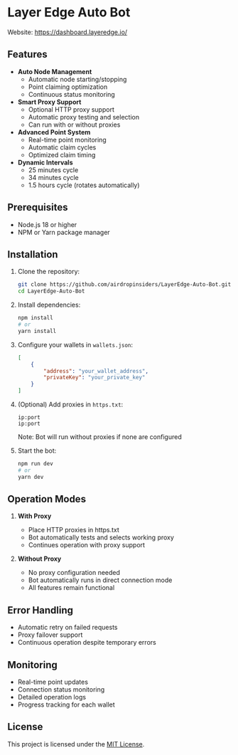 # Layer Edge Auto Bot

Website: https://dashboard.layeredge.io/

## Features

- **Auto Node Management**
  - Automatic node starting/stopping
  - Point claiming optimization
  - Continuous status monitoring
- **Smart Proxy Support**
  - Optional HTTP proxy support
  - Automatic proxy testing and selection
  - Can run with or without proxies
- **Advanced Point System**
  - Real-time point monitoring
  - Automatic claim cycles
  - Optimized claim timing
- **Dynamic Intervals**
  - 25 minutes cycle
  - 34 minutes cycle
  - 1.5 hours cycle (rotates automatically)

## Prerequisites

- Node.js 18 or higher
- NPM or Yarn package manager

## Installation

1. Clone the repository:
    ```sh
    git clone https://github.com/airdropinsiders/LayerEdge-Auto-Bot.git
    cd LayerEdge-Auto-Bot
    ```

2. Install dependencies:
    ```sh
    npm install
    # or
    yarn install
    ```

3. Configure your wallets in `wallets.json`:
    ```json
    [
        {
            "address": "your_wallet_address",
            "privateKey": "your_private_key"
        }
    ]
    ```

4. (Optional) Add proxies in `https.txt`:
    ```plaintext
    ip:port
    ip:port
    ```
    Note: Bot will run without proxies if none are configured

5. Start the bot:
    ```sh
    npm run dev
    # or
    yarn dev
    ```

## Operation Modes

1. **With Proxy**
   - Place HTTP proxies in https.txt
   - Bot automatically tests and selects working proxy
   - Continues operation with proxy support

2. **Without Proxy**
   - No proxy configuration needed
   - Bot automatically runs in direct connection mode
   - All features remain functional

## Error Handling

- Automatic retry on failed requests
- Proxy failover support
- Continuous operation despite temporary errors

## Monitoring

- Real-time point updates
- Connection status monitoring
- Detailed operation logs
- Progress tracking for each wallet

## License

This project is licensed under the [MIT License](LICENSE).
